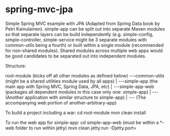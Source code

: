 spring-mvc-jpa
==============

Simple Spring MVC example with JPA (Adapted from Spring Data book by Petri Kainulainen).
simple-app can be split out into separate Maven modules so that separate
layers can be build independently (e.g. simple-config, simple-controller, 
simple-service might be 3 separate modules with common-utils being a fourth) or built within a single module (recommended for non-shared modules). Shared modules across multiple web apps would be good candidates to be separated out into independent modules.

Structure:

root-module (kicks off all other modules as defined below)
    ---common-utils (might be a shared utilities module used by all apps)
    |
    ---simple-app (the main app with Spring MVC, Spring Data, JPA, etc)
    |
    ---simple-app-web (packages all dependent modules in this case only one: simple-app)
    |
    ---<another-arbitrary-app> (Another application with similar structure to simple-app)
    |
    ---<another-arbitrary-app-web> (The accompanying web portion of another-arbitrary-app)

To build a project including a war:
cd root-module 
mvn clean install

To run the web app for simple-app:
cd simple-app-web (must be within a *-web folder to run within jetty)
mvn clean jetty:run -Djetty.port=<port number>





